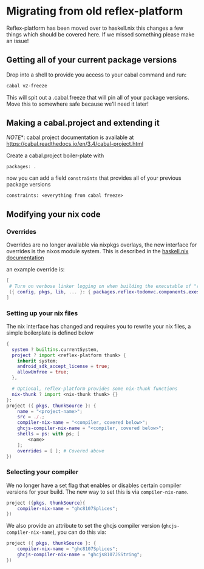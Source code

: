 # Migrating from old reflex-platform

Reflex-platform has been moved over to haskell.nix this changes a few things which should be covered here. If we missed something please make an issue!

## Getting all of your current package versions

Drop into a shell to provide you access to your cabal command and run:

```bash
cabal v2-freeze
```

This will spit out a <name>.cabal.freeze that will pin all of your package versions. Move this to somewhere safe because we'll need it later!


## Making a cabal.project and extending it

*NOTE**: cabal.project documentation is available at https://cabal.readthedocs.io/en/3.4/cabal-project.html

Create a cabal.project boiler-plate with

```cabal
packages: .
```

now you can add a field `constraints` that provides all of your previous package versions

```cabal
constraints: <everything from cabal freeze>
```

## Modifying your nix code

### Overrides
Overrides are no longer available via nixpkgs overlays, the new interface for overrides is the nixos module system. This is described in the [haskell.nix documentation](https://input-output-hk.github.io/haskell.nix/reference/library.html?highlight=modules#modules)

an example override is:

```nix
[ 
 # Turn on verbose linker logging on when building the executable of "reflex-todomvc"
 ({ config, pkgs, lib, ... }: { packages.reflex-todomvc.components.exes.reflex-todomvc.configureFlags = [ "--ld-option=-v" ]; })
]
```

### Setting up your nix files
The nix interface has changed and requires you to rewrite your nix files, a simple boilerplate is defined below

```nix
{
  system ? builtins.currentSystem,
  project ? import <reflex-platform thunk> {
    inherit system;
    android_sdk_accept_license = true;
    allowUnfree = true;
  },

  # Optional, reflex-platform provides some nix-thunk functions
  nix-thunk ? import <nix-thunk thunk> {}
}:
project ({ pkgs, thunkSource }: {
    name = "<project-name>";
    src = ./.;
    compiler-nix-name = "<compiler, covered below>";
    ghcjs-compiler-nix-name = "<compiler, covered below>";
    shells = ps: with ps; [
        <name>
    ];
    overrides = [ ]; # Covered above
})
```

### Selecting your compiler
We no longer have a set flag that enables or disables certain compiler versions for your build. The new way to set this is via `compiler-nix-name`.

```nix
project ({pkgs, thunkSource}{
    compiler-nix-name = "ghc8107Splices";
})
```

We also provide an attribute to set the ghcjs compiler version (`ghcjs-compiler-nix-name`), you can do this via:

```nix
project ({ pkgs, thunkSource }: {
    compiler-nix-name = "ghc8107Splices";
    ghcjs-compiler-nix-name = "ghcjs8107JSString";
})
```
